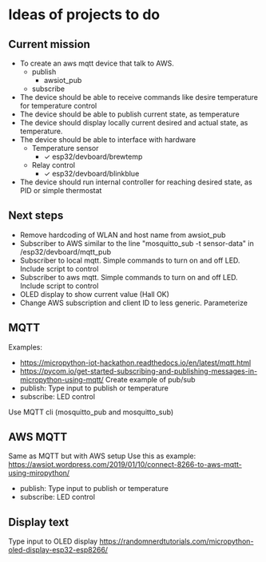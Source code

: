 # Ideas of projects to do

## Current mission
* To create an aws mqtt device that talk to AWS.
    * publish
        * awsiot_pub
    * subscribe
* The device should be able to receive commands like desire temperature for temperature control
* The device should be able to publish current state, as temperature
* The device should display locally current desired and actual state, as temperature.
* The device should be able to interface with hardware
    * Temperature sensor
        * ✓ esp32/devboard/brewtemp
    * Relay control
        * ✓ esp32/devboard/blinkblue
* The device should run internal controller for reaching desired state, as PID or simple thermostat

## Next steps
* Remove hardcoding of WLAN and host name from awsiot_pub
* Subscriber to AWS similar to the line "mosquitto_sub -t sensor-data" in /esp32/devboard/mqtt_pub
* Subscriber to local mqtt. Simple commands to turn on and off LED. Include script to control
* Subscriber to aws mqtt. Simple commands to turn on and off LED. Include script to control
* OLED display to show current value (Hall OK)
* Change AWS subscription and client ID to less generic. Parameterize


## MQTT
Examples:
* https://micropython-iot-hackathon.readthedocs.io/en/latest/mqtt.html
* https://pycom.io/get-started-subscribing-and-publishing-messages-in-micropython-using-mqtt/
Create example of pub/sub
* publish: Type input to publish or temperature
* subscribe: LED control

Use MQTT cli (mosquitto_pub and mosquitto_sub)

## AWS MQTT
Same as MQTT but with AWS setup
Use this as example: https://awsiot.wordpress.com/2019/01/10/connect-8266-to-aws-mqtt-using-miropython/

* publish: Type input to publish or temperature
* subscribe: LED control

## Display text
Type input to OLED display
https://randomnerdtutorials.com/micropython-oled-display-esp32-esp8266/
